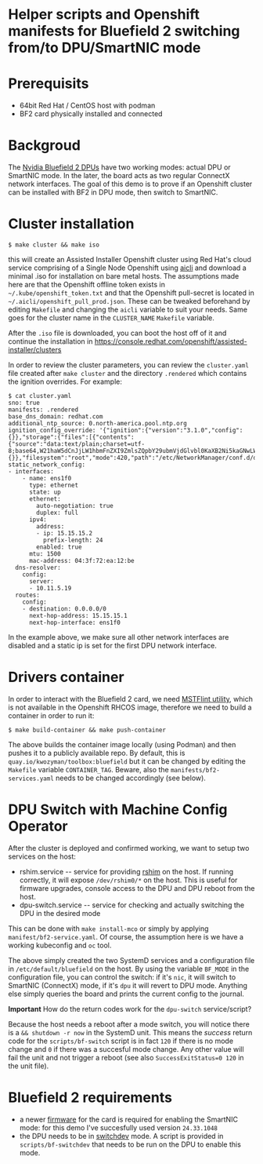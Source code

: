 Helper scripts and Openshift manifests for Bluefield 2 switching from/to DPU/SmartNIC mode
===

# Prerequisits

* 64bit Red Hat / CentOS host with podman
* BF2 card physically installed and connected

# Backgroud

The [Nvidia Bluefield 2 DPUs](https://www.nvidia.com/content/dam/en-zz/Solutions/Data-Center/documents/datasheet-nvidia-bluefield-2-dpu.pdf) have two working modes: actual DPU or SmartNIC mode. In the later, the board acts as two regular ConnectX network interfaces. The goal of this demo is to prove if an Openshift cluster can be installed with BF2 in DPU mode, then switch to SmartNIC.

# Cluster installation

```
$ make cluster && make iso
```

this will create an Assisted Installer Openshift cluster using Red Hat's cloud service comprising of a Single Node Openshift using [aicli](https://github.com/karmab/aicli) and download a minimal .iso for installation on bare metal hosts. The assumptions made here are that the Openshift offline token exists in `~/.kube/openshift_token.txt` and that the Openshift pull-secret is located in `~/.aicli/openshift_pull_prod.json`. These can be tweaked beforehand by editing `Makefile` and changing the `aicli` variable to suit your needs. Same goes for the cluster name in the `CLUSTER_NAME` `Makefile` variable.

After the `.iso` file is downloaded, you can boot the host off of it and continue the installation in https://console.redhat.com/openshift/assisted-installer/clusters

In order to review the cluster parameters, you can review the `cluster.yaml` file created after `make cluster` and the directory `.rendered` which contains the ignition overrides. For example:

```
$ cat cluster.yaml
sno: true
manifests: .rendered
base_dns_domain: redhat.com
additional_ntp_source: 0.north-america.pool.ntp.org
ignition_config_override: '{"ignition":{"version":"3.1.0","config":{}},"storage":{"files":[{"contents":{"source":"data:text/plain;charset=utf-8;base64,W21haW5dCnJjLW1hbmFnZXI9ZmlsZQpbY29ubmVjdGlvbl0KaXB2Ni5kaGNwLWR1aWQ9bGwKaXB2Ni5kaGNwLWlhaWQ9bWFjCltrZXlmaWxlXQp1bm1hbmFnZWQtZGV2aWNlcz1pbnRlcmZhY2UtbmFtZTplbm8xLGludGVyZmFjZS1uYW1lOmVubzIsaW50ZXJmYWNlLW5hbWU6ZW5vMwo=","verification":{}},"filesystem":"root","mode":420,"path":"/etc/NetworkManager/conf.d/disablenic.conf"}]}}'
static_network_config:
- interfaces:
    - name: ens1f0
      type: ethernet
      state: up
      ethernet:
        auto-negotiation: true
        duplex: full
      ipv4:
        address:
        - ip: 15.15.15.2
          prefix-length: 24
        enabled: true
      mtu: 1500
      mac-address: 04:3f:72:ea:12:be
  dns-resolver:
    config:
      server:
      - 10.11.5.19
  routes:
    config:
    - destination: 0.0.0.0/0
      next-hop-address: 15.15.15.1
      next-hop-interface: ens1f0
```

In the example above, we make sure all other network interfaces are disabled and a static ip is set for the first DPU network interface.

# Drivers container

In order to interact with the Bluefield 2 card, we need [MSTFlint utility](https://github.com/Mellanox/mstflint), which is not available in the Openshift RHCOS image, therefore we need to build a container in order to run it:

```
$ make build-container && make push-container
```

The above builds the container image locally (using Podman) and then pushes it to a publicly available repo. By default, this is `quay.io/kwozyman/toolbox:bluefield` but it can be changed by editing the `Makefile` variable `CONTAINER_TAG`. Beware, also the `manifests/bf2-services.yaml` needs to be changed accordingly (see below).

# DPU Switch with Machine Config Operator

After the cluster is deployed and confirmed working, we want to setup two services on the host:

* rshim.service -- service for providing [rshim](https://github.com/Mellanox/rshim-user-space) on the host. If running correctly, it will expose `/dev/rshim0/*` on the host. This is useful for firmware upgrades, console access to the DPU and DPU reboot from the host.
* dpu-switch.service -- service for checking and actually switching the DPU in the desired mode

This can be done with `make install-mco` or simply by applying `manifest/bf2-service.yaml`. Of course, the assumption here is we have a working kubeconfig and `oc` tool.

The above simply created the two SystemD services and a configuration file in `/etc/default/bluefield` on the host. By using the variable `BF_MODE` in the configuration file, you can control the switch: if it's `nic`, it will switch to SmartNIC (ConnectX) mode, if it's `dpu` it will revert to DPU mode. Anything else simply queries the board and prints the current config to the journal.

**Important** How do the return codes work for the `dpu-switch` service/script?

Because the host needs a reboot after a mode switch, you will notice there is a `&& shutdown -r now` in the SystemD unit. This means the _success_ return code for the `scripts/bf-switch` script is in fact `120` if there is no mode change and `0` if there was a succesful mode change. Any other value will fail the unit and not trigger a reboot (see also `SuccessExitStatus=0 120` in the unit file).

# Bluefield 2 requirements

* a newer [firmware](https://network.nvidia.com/support/firmware/bluefield2/) for the card is required for enabling the SmartNIC mode: for this demo I've succesfully used version `24.33.1048`
* the DPU needs to be in [switchdev](https://www.kernel.org/doc/Documentation/networking/switchdev.txt) mode. A script is provided in `scripts/bf-switchdev` that needs to be run on the DPU to enable this mode.
